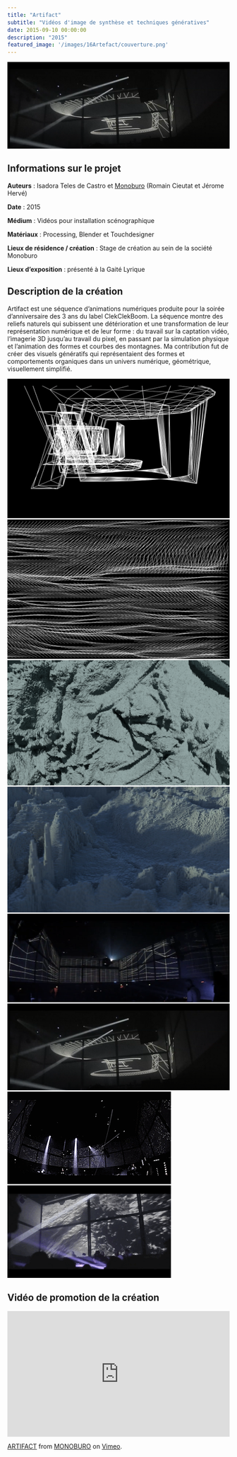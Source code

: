 ```yaml
---
title: "Artifact"
subtitle: "Vidéos d'image de synthèse et techniques génératives"
date: 2015-09-10 00:00:00
description: "2015"
featured_image: '/images/16Artefact/couverture.png'
---
```


![](/images/16Artefact/5.png)

## Informations sur le projet

**Auteurs** : Isadora Teles de Castro et [Monoburo](https://www.instagram.com/monoburo_studio/) (Romain Cieutat et Jérome Hervé)
		
**Date** : 	2015
	
**Médium** : Vidéos pour installation scénographique
	
**Matériaux** : Processing, Blender et Touchdesigner
	
**Lieux de résidence  / création** : Stage de création au sein de la société Monoburo
	
**Lieux d’exposition** : présenté à la Gaité Lyrique

## Description de la création

Artifact est une séquence d’animations numériques produite pour la soirée d’anniversaire des 3 ans du label ClekClekBoom. La séquence montre des reliefs naturels qui subissent une détérioration et une transformation de leur représentation numérique et de leur forme : du travail sur la captation vidéo, l’imagerie 3D jusqu’au travail du pixel, en passant par la simulation physique et l’animation des formes et courbes des montagnes. Ma contribution fut de créer des visuels génératifs qui représentaient des formes et comportements organiques dans un univers numérique, géométrique, visuellement simplifié.  

<div class="gallery" data-columns="4">
	<img src="/images/16Artefact/galerie01/0.png">
    <img src="/images/16Artefact/galerie01/1.jpg">
    <img src="/images/16Artefact/galerie01/2.png">
    <img src="/images/16Artefact/galerie01/3.jpg">
    <img src="/images/16Artefact/galerie01/4.png">
    <img src="/images/16Artefact/galerie01/5.png">
    <img src="/images/16Artefact/galerie01/6.gif">
    <img src="/images/16Artefact/galerie01/7.gif">
</div>

## Vidéo de promotion de la création

<div style="padding:56.25% 0 0 0;position:relative;"><iframe src="https://player.vimeo.com/video/129693025" style="position:absolute;top:0;left:0;width:100%;height:100%;" frameborder="0" allow="autoplay; fullscreen; picture-in-picture" allowfullscreen></iframe></div><script src="https://player.vimeo.com/api/player.js"></script>
<p><a href="https://vimeo.com/129693025">ARTIFACT</a> from <a href="https://vimeo.com/monoburo">MONOBURO</a> on <a href="https://vimeo.com">Vimeo</a>.</p>